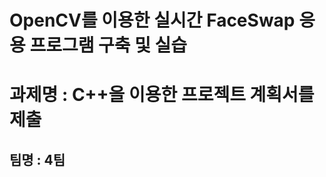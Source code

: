 OpenCV를 이용한 실시간 FaceSwap 응용 프로그램 구축 및 실습
=======================================================


# 과제명 : C++을 이용한 프로젝트 계획서를 제출

## 팀명 : 4팀
